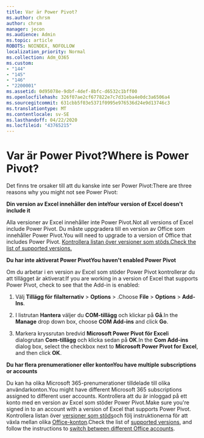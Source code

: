 ```yaml
---
title: Var är Power Pivot?
ms.author: chrsm
author: chrsm
manager: jecon
ms.audience: Admin
ms.topic: article
ROBOTS: NOINDEX, NOFOLLOW
localization_priority: Normal
ms.collection: Adm_O365
ms.custom:
- "144"
- "145"
- "146"
- "2200001"
ms.assetid: 0d95078e-9dbf-4def-8bfc-d6532c1bff00
ms.openlocfilehash: 326f07ae2cf677822e7c7d31eba4e0dc3a6506a4
ms.sourcegitcommit: 631cbb5f03e5371f0995e976536d24e9d13746c3
ms.translationtype: MT
ms.contentlocale: sv-SE
ms.lasthandoff: 04/22/2020
ms.locfileid: "43765215"
---
```

# <a name="where-is-power-pivot"></a><span data-ttu-id="6ba11-102">Var är Power Pivot?</span><span class="sxs-lookup"><span data-stu-id="6ba11-102">Where is Power Pivot?</span></span>

<span data-ttu-id="6ba11-103">Det finns tre orsaker till att du kanske inte ser Power Pivot:</span><span class="sxs-lookup"><span data-stu-id="6ba11-103">There are three reasons why you might not see Power Pivot:</span></span>
  
<span data-ttu-id="6ba11-104">**Din version av Excel innehåller den inte**</span><span class="sxs-lookup"><span data-stu-id="6ba11-104">**Your version of Excel doesn't include it**</span></span>
  
<span data-ttu-id="6ba11-105">Alla versioner av Excel innehåller inte Power Pivot.</span><span class="sxs-lookup"><span data-stu-id="6ba11-105">Not all versions of Excel include Power Pivot.</span></span> <span data-ttu-id="6ba11-106">Du måste uppgradera till en version av Office som innehåller Power Pivot.</span><span class="sxs-lookup"><span data-stu-id="6ba11-106">You will need to upgrade to a version of Office that includes Power Pivot.</span></span> [<span data-ttu-id="6ba11-107">Kontrollera listan över versioner som stöds.</span><span class="sxs-lookup"><span data-stu-id="6ba11-107">Check the list of supported versions.</span></span>](https://support.office.com/article/aa64e217-4b6e-410b-8337-20b87e1c2a4b.aspx)
  
<span data-ttu-id="6ba11-108">**Du har inte aktiverat Power Pivot**</span><span class="sxs-lookup"><span data-stu-id="6ba11-108">**You haven't enabled Power Pivot**</span></span>
  
<span data-ttu-id="6ba11-109">Om du arbetar i en version av Excel som stöder Power Pivot kontrollerar du att tillägget är aktiverat:</span><span class="sxs-lookup"><span data-stu-id="6ba11-109">If you are working in a version of Excel that supports Power Pivot, check to see that the Add-in is enabled:</span></span>
  
1. <span data-ttu-id="6ba11-110">Välj **Tillägg för** **filalternativ** \> **Options** \> .</span><span class="sxs-lookup"><span data-stu-id="6ba11-110">Choose **File** \> **Options** \> **Add-Ins**.</span></span>

2. <span data-ttu-id="6ba11-111">I listrutan **Hantera** väljer du **COM-tillägg** och klickar på **Gå**.</span><span class="sxs-lookup"><span data-stu-id="6ba11-111">In the **Manage** drop down box, choose **COM Add-ins** and click **Go**.</span></span>

3. <span data-ttu-id="6ba11-112">Markera kryssrutan bredvid **Microsoft Power Pivot för Excel**i dialogrutan **Com-tillägg** och klicka sedan på **OK**.</span><span class="sxs-lookup"><span data-stu-id="6ba11-112">In the **Com Add-ins** dialog box, select the checkbox next to **Microsoft Power Pivot for Excel**, and then click **OK**.</span></span>

<span data-ttu-id="6ba11-113">**Du har flera prenumerationer eller konton**</span><span class="sxs-lookup"><span data-stu-id="6ba11-113">**You have multiple subscriptions or accounts**</span></span>
  
<span data-ttu-id="6ba11-114">Du kan ha olika Microsoft 365-prenumerationer tilldelade till olika användarkonton.</span><span class="sxs-lookup"><span data-stu-id="6ba11-114">You might have different Microsoft 365 subscriptions assigned to different user accounts.</span></span> <span data-ttu-id="6ba11-115">Kontrollera att du är inloggad på ett konto med en version av Excel som stöder Power Pivot.</span><span class="sxs-lookup"><span data-stu-id="6ba11-115">Make sure you're signed in to an account with a version of Excel that supports Power Pivot.</span></span> <span data-ttu-id="6ba11-116">Kontrollera listan över [versioner som stöds](https://support.office.com/article/aa64e217-4b6e-410b-8337-20b87e1c2a4b.aspx)och följ instruktionerna för att växla mellan olika [Office-konton](https://support.office.com/article/b9582171-fd1f-4284-9846-bdd72bb28426.aspx#BKMK_WebSwitchAccounts).</span><span class="sxs-lookup"><span data-stu-id="6ba11-116">Check the list of [supported versions](https://support.office.com/article/aa64e217-4b6e-410b-8337-20b87e1c2a4b.aspx), and follow the instructions to [switch between different Office accounts](https://support.office.com/article/b9582171-fd1f-4284-9846-bdd72bb28426.aspx#BKMK_WebSwitchAccounts).</span></span>
